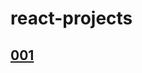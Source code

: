 # react-projects

## [001](https://github.com/rakshithsgowda/reactjs-nextjs-projects/tree/main/001_personal_movie_ott_platform)
